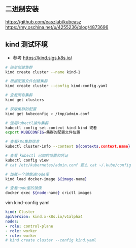 ## 二进制安装
https://github.com/easzlab/kubeasz
https://my.oschina.net/u/4255236/blog/4873696

## kind 测试环境
- 参考
https://kind.sigs.k8s.io/  

```bash
# 简单创建集群
kind create cluster --name kind-1

# 根据配置文件创建集群
kind create cluster --config kind-config.yaml

# 查看所有集群
kind get clusters

# 获取集群的配置
kind get kubeconfig > /tmp/admin.conf

# 使用kubectl操作集群
kubectl config set-context kind-kind 或者
export KUBECONFIG=集群的配置文件位置

# 查看k8s集群信息
kubectl cluster-info --context ${contexts.context.name}

# 查看 kubectl 已知的位置和凭证
kubectl config view
# cat /etc/kubernetes/admin.conf 要么 cat ~/.kube/config

# 加载一个镜像进node里
kind load docker-image ${image-name}

# 查看node里的镜像
docker exec ${node-name} crictl images
```

vim kind-config.yaml
```yaml
kind: Cluster
apiVersion: kind.x-k8s.io/v1alpha4
nodes:
- role: control-plane
- role: worker
- role: worker
# kind create cluster --config kind.yaml
```

